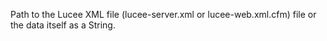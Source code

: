 Path to the Lucee XML file (lucee-server.xml or lucee-web.xml.cfm) file or the data itself as a String.